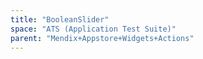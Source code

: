 ```yaml
---
title: "BooleanSlider"
space: "ATS (Application Test Suite)"
parent: "Mendix+Appstore+Widgets+Actions"
---
```

